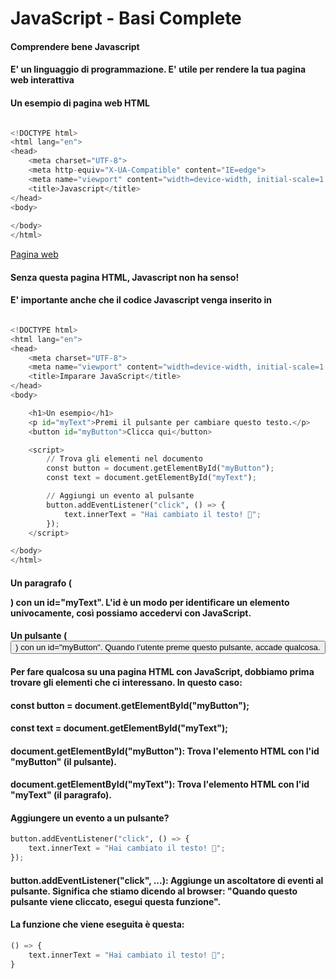 # JavaScript - Basi Complete

#### Comprendere bene Javascript
#### E' un linguaggio di programmazione. E' utile per rendere la tua pagina web interattiva

#### Un esempio di pagina web HTML

```python

<!DOCTYPE html>
<html lang="en">
<head>
    <meta charset="UTF-8">
    <meta http-equiv="X-UA-Compatible" content="IE=edge">
    <meta name="viewport" content="width=device-width, initial-scale=1.0">
    <title>Javascript</title>
</head>
<body>
    
</body>
</html>

```

[Pagina web](https://github.com/pasqualeclarizio83/javascript/blob/master/index.html)

#### Senza questa pagina HTML, Javascript non ha senso!

#### E' importante anche che il codice Javascript venga inserito in <script> </script>


```python

<!DOCTYPE html>
<html lang="en">
<head>
    <meta charset="UTF-8">
    <meta name="viewport" content="width=device-width, initial-scale=1.0">
    <title>Imparare JavaScript</title>
</head>
<body>

    <h1>Un esempio</h1>
    <p id="myText">Premi il pulsante per cambiare questo testo.</p>
    <button id="myButton">Clicca qui</button>

    <script>
        // Trova gli elementi nel documento
        const button = document.getElementById("myButton");
        const text = document.getElementById("myText");

        // Aggiungi un evento al pulsante
        button.addEventListener("click", () => {
            text.innerText = "Hai cambiato il testo! 🎉";
        });
    </script>

</body>
</html>

```

#### Un paragrafo (<p>) con un id="myText". L'id è un modo per identificare un elemento univocamente, così possiamo accedervi con JavaScript.

#### Un pulsante (<button>) con un id="myButton". Quando l’utente preme questo pulsante, accade qualcosa.

#### Per fare qualcosa su una pagina HTML con JavaScript, dobbiamo prima trovare gli elementi che ci interessano. In questo caso:

#### const button = document.getElementById("myButton");
#### const text = document.getElementById("myText");

#### document.getElementById("myButton"): Trova l'elemento HTML con l'id "myButton" (il pulsante).
#### document.getElementById("myText"): Trova l'elemento HTML con l'id "myText" (il paragrafo).

#### Aggiungere un evento a un pulsante?

```python
button.addEventListener("click", () => {
    text.innerText = "Hai cambiato il testo! 🎉";
});
```

#### button.addEventListener("click", ...): Aggiunge un ascoltatore di eventi al pulsante. Significa che stiamo dicendo al browser: "Quando questo pulsante viene cliccato, esegui questa funzione".

#### La funzione che viene eseguita è questa:


```python
() => {
    text.innerText = "Hai cambiato il testo! 🎉";
}
```